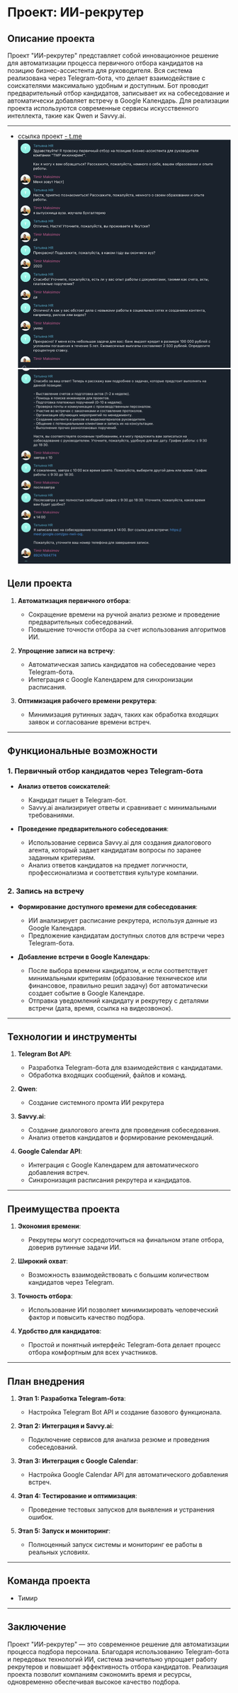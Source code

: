 # Проект: ИИ-рекрутер

## Описание проекта

Проект "ИИ-рекрутер" представляет собой инновационное решение для автоматизации процесса первичного отбора кандидатов на позицию бизнес-ассистента для руководителя. Вся система реализована через Telegram-бота, что делает взаимодействие с соискателями максимально удобным и доступным. Бот проводит предварительный отбор кандидатов, записывает их на собеседование и автоматически добавляет встречу в Google Календарь. Для реализации проекта используются современные сервисы искусственного интеллекта, такие как Qwen и Savvy.ai.

---
- ссылка проект [- t.me](https://t.me/HR_TMR_bot)
![- фото](https://github.com/timir25/ai_assistent/blob/main/2025-07-31_17-22-21.png)
![-фото2](https://github.com/timir25/ai_assistent/blob/main/2025-07-31_17-22-34.png)


 
## Цели проекта

1. **Автоматизация первичного отбора**:
   - Сокращение времени на ручной анализ резюме и проведение предварительных собеседований.
   - Повышение точности отбора за счет использования алгоритмов ИИ.

2. **Упрощение записи на встречу**:
   - Автоматическая запись кандидатов на собеседование через Telegram-бота.
   - Интеграция с Google Календарем для синхронизации расписания.

3. **Оптимизация рабочего времени рекрутера**:
   - Минимизация рутинных задач, таких как обработка входящих заявок и согласование времени встреч.

---

## Функциональные возможности

### 1. Первичный отбор кандидатов через Telegram-бота
- **Анализ ответов соискателей**:
  - Кандидат пишет в Telegram-бот.
  - Savvy.ai анализириует ответы и сравнивает с минимальными требованиями.


- **Проведение предварительного собеседования**:
  - Использование сервиса Savvy.ai для создания диалогового агента, который задает кандидатам вопросы по заранее заданным критериям.
  - Анализ ответов кандидатов на предмет логичности, профессионализма и соответствия культуре компании.
  

### 2. Запись на встречу
- **Формирование доступного времени для собеседования**:
  - ИИ анализирует расписание рекрутера, используя данные из Google Календаря.
  - Предложение кандидатам доступных слотов для встречи через Telegram-бота.

- **Добавление встречи в Google Календарь**:
  - После выбора времени кандидатом, и если соответствует минимальными критериям (образование техническое или финансовое, правильно решил задачу) бот автоматически создает событие в Google Календаре.
  - Отправка уведомлений кандидату и рекрутеру с деталями встречи (дата, время, ссылка на видеозвонок).

---

## Технологии и инструменты

1. **Telegram Bot API**:
   - Разработка Telegram-бота для взаимодействия с кандидатами.
   - Обработка входящих сообщений, файлов и команд.

2. **Qwen**:
   - Создание системного промта ИИ рекрутера

3. **Savvy.ai**:
   - Создание диалогового агента для проведения собеседования.
   - Анализ ответов кандидатов и формирование рекомендаций.

4. **Google Calendar API**:
   - Интеграция с Google Календарем для автоматического добавления встреч.
   - Синхронизация расписания рекрутера и кандидатов.


---

## Преимущества проекта

1. **Экономия времени**:
   - Рекрутеры могут сосредоточиться на финальном этапе отбора, доверив рутинные задачи ИИ.

2. **Широкий охват**:
   - Возможность взаимодействовать с большим количеством кандидатов через Telegram.

3. **Точность отбора**:
   - Использование ИИ позволяет минимизировать человеческий фактор и повысить качество подбора.

4. **Удобство для кандидатов**:
   - Простой и понятный интерфейс Telegram-бота делает процесс отбора комфортным для всех участников.

---

## План внедрения

1. **Этап 1: Разработка Telegram-бота**:
   - Настройка Telegram Bot API и создание базового функционала.

2. **Этап 2: Интеграция  и Savvy.ai**:
   - Подключение сервисов для анализа резюме и проведения собеседований.

3. **Этап 3: Интеграция с Google Calendar**:
   - Настройка Google Calendar API для автоматического добавления встреч.

4. **Этап 4: Тестирование и оптимизация**:
   - Проведение тестовых запусков для выявления и устранения ошибок.

5. **Этап 5: Запуск и мониторинг**:
   - Полноценный запуск системы и мониторинг ее работы в реальных условиях.

---

## Команда проекта

- Тимир

---

## Заключение

Проект "ИИ-рекрутер" — это современное решение для автоматизации процесса подбора персонала. Благодаря использованию Telegram-бота и передовых технологий ИИ, система значительно упрощает работу рекрутеров и повышает эффективность отбора кандидатов. Реализация проекта позволит компаниям сэкономить время и ресурсы, одновременно обеспечивая высокое качество подбора.
